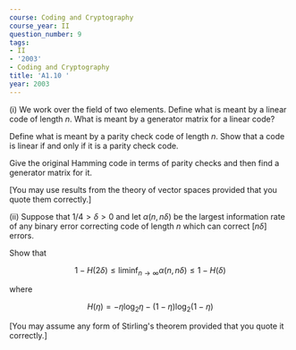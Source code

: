 ```yaml
---
course: Coding and Cryptography
course_year: II
question_number: 9
tags:
- II
- '2003'
- Coding and Cryptography
title: 'A1.10 '
year: 2003
---
```



(i) We work over the field of two elements. Define what is meant by a linear code of length $n$. What is meant by a generator matrix for a linear code?

Define what is meant by a parity check code of length $n$. Show that a code is linear if and only if it is a parity check code.

Give the original Hamming code in terms of parity checks and then find a generator matrix for it.

[You may use results from the theory of vector spaces provided that you quote them correctly.]

(ii) Suppose that $1 / 4>\delta>0$ and let $\alpha(n, n \delta)$ be the largest information rate of any binary error correcting code of length $n$ which can correct $[n \delta]$ errors.

Show that

$$1-H(2 \delta) \leqslant \liminf _{n \rightarrow \infty} \alpha(n, n \delta) \leqslant 1-H(\delta)$$

where

$$H(\eta)=-\eta \log _{2} \eta-(1-\eta) \log _{2}(1-\eta)$$

[You may assume any form of Stirling's theorem provided that you quote it correctly.]